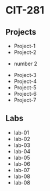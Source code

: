 # CIT-281

## Projects
* Project-1
* Project-2
+ number 2
* Project-3
* Project-4
* Project-5
* Project-6
* Project-7

## Labs
* lab-01
* lab-02
* lab-03
* lab-04
* lab-05
* lab-06
* lab-07
* lab-08
* lab-08
